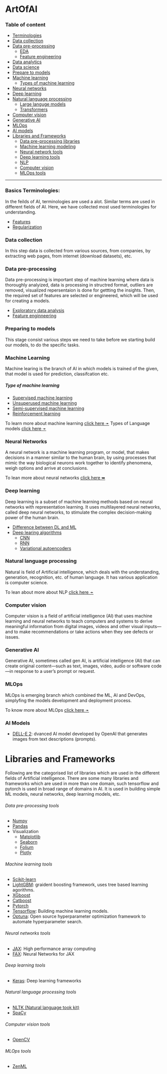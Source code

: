 # ArtOfAI

### Table of content

- [Terminologies](#basics-terminologies)
- [Data collection](#data-collection)
- [Data pre-processing](#data-pre-processing)
    - [EDA](/docs/ArtOfAI/eda/README.md)
    - [Feature engineering](/docs/ArtOfAI/features-engineering/README.md)
- [Data analytics](/docs/ArtOfAI/data-analytics/README.md)
- [Data science](/docs/ArtOfAI/data-science/README.md)
- [Prepare to models](#preparing-to-models)
- [Machine learning](#machine-learning)
    - [Types of machine learning](#type-of-machine-learning)
- [Neural networks](#neural-networks)
- [Deep learning](#deep-learning)
- [Natural language processing](#natural-language-processing)
    - [Large languge models](https://)
    - [Transformers](https://)
- [Computer vision](#computer-vision)
- [Generative AI](#generative-ai)
- [MLOps](#mlops)
- [AI models](#ai-models)
- [Libraries and Frameworks](#libraries-and-frameworks)
    - [Data pre-processing libraries](#data-pre-processing-tools)
    - [Machine learning modeling](#machine-learning-tools)
    - [Neural network tools](#neural-networks-tools)
    - [Deep learning tools](#deep-learning-tools)
    - [NLP](#natural-language-processing-tools)
    - [Computer vision](#computer-vision-tools)
    - [MLOps tools](#mlops-tools)

----------



### Basics Terminologies:

In the feilds of AI, terminologies are used a alot. Similar terms are used in different fields of AI. Here, we have collected most used terminologies for understanding.



- [Features](/docs/glossary/features.md)
- [Regularization](/docs/glossary/regularization.md)



### Data collection

In this step data is collected from various sources, from companies, by extracting web pages, from internet (download datasets), etc.


### Data pre-processing

Data pre-processing is important step of machine learning where data is thoroughly analyized, data is processing in structred format, outliers are removed, visualized repersentaion is done for gettting the insights. Then, the required set of features are selected or engineered, which will be used for creating a models.

- [Exploratory data analysis](/docs/ArtOfAI/eda/README.md)
- [Feature enginneering](/docs/ArtOfAI/features-engineering/README.md)


### Preparing to models

This stage consist various steps we need to take before we starting build our models, to do the specific tasks.

### Machine Learning

Machine learing is the branch of AI in which models is trained of the given, that model is used for prediction, classifcation etc. 

##### Type of machine learning

- [Supervised machine learning](/docs/ArtOfAI/supervised-learning/README.md)
- [Unsuperused machine learning](/docs/ArtOfAI/unsupervised-learning/README.md)
- [Semi-supervised machine learning](https://)
- [Reinforcement learning](https://)

To learn more about machine learning [click here ➛](/docs/ArtOfAI/machine-learning/README.md)
Types of Language models [click here ➛](/docs/ArtOfAI/machine-learning/types-of-models.md)

### Neural Networks

A neural network is a machine learning program, or model, that makes decisions in a manner similar to the human brain, by using processes that mimic the way biological neurons work together to identify phenomena, weigh options and arrive at conclusions.

To lean more about neural networks <a href="/docs/ArtOfAI/neural-networks/README.md">click here ➥</a>

### Deep learning

Deep learning is a subset of machine learning methods based on neural networks with representation learning. It uses multilayered neural networks, called deep neural networks, to stimulate the complex decision-making power of the human brain.

- [Difference between DL and ML](/docs/ArtOfAI/deep-learning/difference-dl-and-ml.md)
- [Deep learing algorithms](/docs/ArtOfAI/deep-learning/dl-algorithms.md)
    - [CNN](/docs/ArtOfAI/deep-learning/cnn.md)
    - [RNN](/docs/ArtOfAI/deep-learning/rnn.md)
    - [Variational autoencoders](/docs/ArtOfAI/deep-learning/variational-autoencoders.md)

### Natural language processing

Natural is field of Artificial intelligence, which deals with the understanding, generation, recognition, etc. of human language. It has various application is computer science.

To lean about more about NLP [click here ➛](/docs/ArtOfAI/npl/README.md)


### Computer vision

Computer vision is a field of artificial intelligence (AI) that uses machine learning and neural networks to teach computers and systems to derive meaningful information from digital images, videos and other visual inputs—and to make recommendations or take actions when they see defects or issues.

### Generative AI

Generative AI, sometimes called gen AI, is artificial intelligence (AI) that can create original content—such as text, images, video, audio or software code—in response to a user’s prompt or request.

### MLOps

MLOps is emerging branch which combined the ML, AI and DevOps, simplyfing the models development and deployment process.

To know more about MLOps [click here ➛](/docs/ArtOfAI/mlops/README.md)

### AI Models

- [DELL-E 2](https://): dvanced AI model developed by OpenAI that generates images from text descriptions (prompts).

# Libraries and Frameworks

Following are the categorised list of libraries which are used in the different fields of Artificial intelligence. There are some many libraries and frameworks which are used in more than one domain, such tensorflow and pytorch is used in broad range of domains in AI. It is used in building simple ML models, neural networks, deep learning models, etc. 

###### Data pre-processing tools

- [Numpy](https://)
- [Pandas](https://)
- Visualization
    - [Matplotlib](https://)
    - [Seaborn](https://)
    - [Folium](https://)
    - [Plotly](https://)


###### Machine learning tools
- [Scikit-learn](https://)
- [LightGBM](https://lightgbm.readthedocs.io/en/latest/index.html): graident boosting framework, uses tree based learning agorithms.
- [XGboost](https://)
- [Catboost](https://)
- [Pytorch](https://)
- [Tensorflow](https://www.tensorflow.org/): Building machine learning models.
- [Optuna](https://optuna.org/): Open source hyperparameter optimization framework to automate hyperparameter search.

###### Neural networks tools
- [JAX](https://jax.readthedocs.io/en/latest/index.html): High performance array computing
- [FAX](https://flax.readthedocs.io/en/latest/): Neural Networks for JAX

###### Deep learning tools
- [Keras](https://keras.io): Deep learning frameworks


###### Natural language processing tools

- [NLTK (Natural language took kit)](www.nltk.org/)
- [SpaCy](https://spacy.io/)


###### Computer vision tools

- [OpenCV](https://)


###### MLOps tools

- [ZenML](https://)